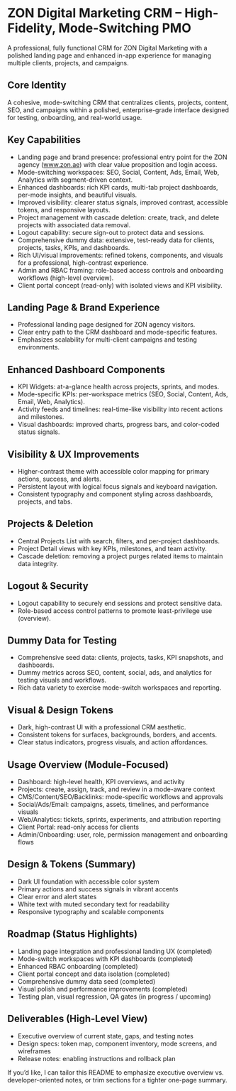 # ZON Digital Marketing CRM – High-Fidelity, Mode-Switching PMO

A professional, fully functional CRM for ZON Digital Marketing with a polished landing page and enhanced in-app experience for managing multiple clients, projects, and campaigns.

## Core Identity
A cohesive, mode-switching CRM that centralizes clients, projects, content, SEO, and campaigns within a polished, enterprise-grade interface designed for testing, onboarding, and real-world usage.

## Key Capabilities
- Landing page and brand presence: professional entry point for the ZON agency (www.zon.ae) with clear value proposition and login access.
- Mode-switching workspaces: SEO, Social, Content, Ads, Email, Web, Analytics with segment-driven context.
- Enhanced dashboards: rich KPI cards, multi-tab project dashboards, per-mode insights, and beautiful visuals.
- Improved visibility: clearer status signals, improved contrast, accessible tokens, and responsive layouts.
- Project management with cascade deletion: create, track, and delete projects with associated data removal.
- Logout capability: secure sign-out to protect data and sessions.
- Comprehensive dummy data: extensive, test-ready data for clients, projects, tasks, KPIs, and dashboards.
- Rich UI/visual improvements: refined tokens, components, and visuals for a professional, high-contrast experience.
- Admin and RBAC framing: role-based access controls and onboarding workflows (high-level overview).
- Client portal concept (read-only) with isolated views and KPI visibility.

## Landing Page & Brand Experience
- Professional landing page designed for ZON agency visitors.
- Clear entry path to the CRM dashboard and mode-specific features.
- Emphasizes scalability for multi-client campaigns and testing environments.

## Enhanced Dashboard Components
- KPI Widgets: at-a-glance health across projects, sprints, and modes.
- Mode-specific KPIs: per-workspace metrics (SEO, Social, Content, Ads, Email, Web, Analytics).
- Activity feeds and timelines: real-time-like visibility into recent actions and milestones.
- Visual dashboards: improved charts, progress bars, and color-coded status signals.

## Visibility & UX Improvements
- Higher-contrast theme with accessible color mapping for primary actions, success, and alerts.
- Persistent layout with logical focus signals and keyboard navigation.
- Consistent typography and component styling across dashboards, projects, and tabs.

## Projects & Deletion
- Central Projects List with search, filters, and per-project dashboards.
- Project Detail views with key KPIs, milestones, and team activity.
- Cascade deletion: removing a project purges related items to maintain data integrity.

## Logout & Security
- Logout capability to securely end sessions and protect sensitive data.
- Role-based access control patterns to promote least-privilege use (overview).

## Dummy Data for Testing
- Comprehensive seed data: clients, projects, tasks, KPI snapshots, and dashboards.
- Dummy metrics across SEO, content, social, ads, and analytics for testing visuals and workflows.
- Rich data variety to exercise mode-switch workspaces and reporting.

## Visual & Design Tokens
- Dark, high-contrast UI with a professional CRM aesthetic.
- Consistent tokens for surfaces, backgrounds, borders, and accents.
- Clear status indicators, progress visuals, and action affordances.

## Usage Overview (Module-Focused)
- Dashboard: high-level health, KPI overviews, and activity
- Projects: create, assign, track, and review in a mode-aware context
- CMS/Content/SEO/Backlinks: mode-specific workflows and approvals
- Social/Ads/Email: campaigns, assets, timelines, and performance visuals
- Web/Analytics: tickets, sprints, experiments, and attribution reporting
- Client Portal: read-only access for clients
- Admin/Onboarding: user, role, permission management and onboarding flows

## Design & Tokens (Summary)
- Dark UI foundation with accessible color system
- Primary actions and success signals in vibrant accents
- Clear error and alert states
- White text with muted secondary text for readability
- Responsive typography and scalable components

## Roadmap (Status Highlights)
- Landing page integration and professional landing UX (completed)
- Mode-switch workspaces with KPI dashboards (completed)
- Enhanced RBAC onboarding (completed)
- Client portal concept and data isolation (completed)
- Comprehensive dummy data seed (completed)
- Visual polish and performance improvements (completed)
- Testing plan, visual regression, QA gates (in progress / upcoming)

## Deliverables (High-Level View)
- Executive overview of current state, gaps, and testing notes
- Design specs: token map, component inventory, mode screens, and wireframes
- Release notes: enabling instructions and rollback plan

If you’d like, I can tailor this README to emphasize executive overview vs. developer-oriented notes, or trim sections for a tighter one-page summary.